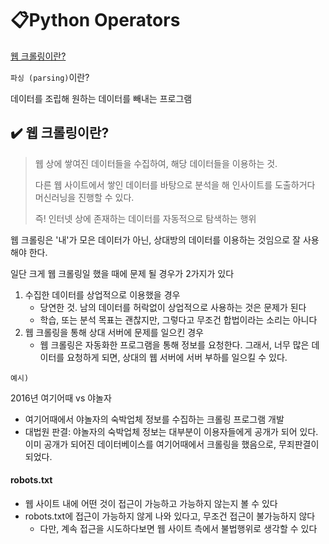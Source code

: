 # 📋Python Operators

[웹 크롤링이란?](#%EF%B8%8F-웹-크롤링이란?)



`파싱 (parsing)`이란?

데이터를 조립해 원하는 데이터를 빼내는 프로그램



## ✔️ 웹 크롤링이란?

> 웹 상에 쌓여진 데이터들을 수집하여, 해당 데이터들을 이용하는 것.
>
> 다른 웹 사이트에서 쌓인 데이터를 바탕으로 분석을 해 인사이트를 도출하거다 머신러닝을 진행할 수 있다.
>
> 즉! 인터넷 상에 존재하는 데이터를 자동적으로 탐색하는 행위

웹 크롤링은 '내'가 모은 데이터가 아닌, 상대방의 데이터를 이용하는 것임으로 잘 사용해야 한다.

일단 크게 웹 크롤링일 했을 때에 문제 될 경우가 2가지가 있다

1. 수집한 데이터를 상업적으로 이용했을 경우
   - 당연한 것. 남의 데이터를 허락없이 상업적으로 사용하는 것은 문제가 된다
   - 학습, 또는 분석 목표는 괜찮지만, 그렇다고 무조건 합법이라는 소리는 아니다
2. 웹 크롤링을 통해 상대 서버에 문제를 일으킨 경우
   - 웹 크롤링은 자동화한 프로그램을 통해 정보를 요청한다. 그래서, 너무 많은 데이터를 요청하게 되면, 상대의 웹 서버에 서버 부하를 일으킬 수 있다.

`예시)`

2016년 여기어때 vs 야놀자

- 여기어때에서 야놀자의 숙박업체 정보를 수집하는 크롤링 프로그램 개발
- 대법원 판결: 야놀자의 숙박업체 정보는 대부분이 이용자들에게 공개가 되어 있다. 이미 공개가 되어진 데이터베이스를 여기어때에서 크롤링을 했음으로, 무죄판결이 되었다.



#### robots.txt

- 웹 사이트 내에 어떤 것이 접근이 가능하고 가능하지 않는지 볼 수 있다
- robots.txt에 접근이 가능하지 않게 나와 있다고, 무조건 접근이 불가능하지 않다
  - 다만, 계속 접근을 시도하다보면 웹 사이트 측에서 불법행위로 생각할 수 있다


